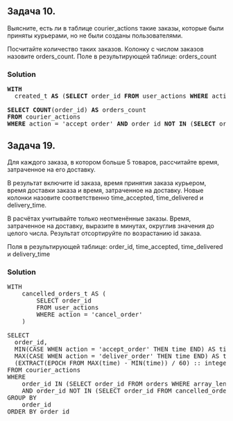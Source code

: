 ## Задача 10.
Выясните, есть ли в таблице courier_actions такие заказы, которые были приняты курьерами, но не были созданы пользователями. 

Посчитайте количество таких заказов.
Колонку с числом заказов назовите orders_count.
Поле в результирующей таблице: orders_count
### Solution
<pre>
<b>WITH</b>
  created_t <b>AS</b> (<b>SELECT</b> order_id <b>FROM</b> user_actions <b>WHERE</b> action = 'create_order')

<b>SELECT</b> <b>COUNT</b>(order_id) <b>AS</b> orders_count
<b>FROM</b> courier_actions
<b>WHERE</b> action = 'accept_order' <b>AND</b> order_id <b>NOT IN</b> (<b>SELECT</b> order_id <b>FROM</b> created_t)
</pre>

## Задача 19.
Для каждого заказа, в котором больше 5 товаров, рассчитайте время, затраченное на его доставку. 

В результат включите id заказа, время принятия заказа курьером, время доставки заказа и время, затраченное на доставку. Новые колонки назовите соответственно time_accepted, time_delivered и delivery_time.

В расчётах учитывайте только неотменённые заказы. Время, затраченное на доставку, выразите в минутах, округлив значения до целого числа. Результат отсортируйте по возрастанию id заказа.

Поля в результирующей таблице: order_id, time_accepted, time_delivered и delivery_time
### Solution
<pre>WITH
    cancelled_orders_t AS (
        SELECT order_id
        FROM user_actions
        WHERE action = 'cancel_order'
    )

SELECT
  order_id,
  MIN(CASE WHEN action = 'accept_order' THEN time END) AS time_accepted,
  MAX(CASE WHEN action = 'deliver_order' THEN time END) AS time_delivered,
  (EXTRACT(EPOCH FROM MAX(time) - MIN(time)) / 60) :: integer AS delivery_time
FROM courier_actions
WHERE 
    order_id IN (SELECT order_id FROM orders WHERE array_length(product_ids, 1) > 5)
    AND order_id NOT IN (SELECT order_id FROM cancelled_orders_t)
GROUP BY
    order_id
ORDER BY order_id</pre>

